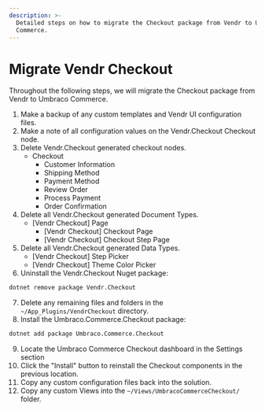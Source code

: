 ```yaml
---
description: >-
  Detailed steps on how to migrate the Checkout package from Vendr to Umbraco
  Commerce.
---
```


# Migrate Vendr Checkout

Throughout the following steps, we will migrate the Checkout package from Vendr to Umbraco Commerce.

1. Make a backup of any custom templates and Vendr UI configuration files.
2. Make a note of all configuration values on the Vendr.Checkout Checkout node.
3. Delete Vendr.Checkout generated checkout nodes.
   * Checkout
     * Customer Information
     * Shipping Method
     * Payment Method
     * Review Order
     * Process Payment
     * Order Confirmation
4. Delete all Vendr.Checkout generated Document Types.
   * \[Vendr Checkout] Page
     * \[Vendr Checkout] Checkout Page
     * \[Vendr Checkout] Checkout Step Page
5. Delete all Vendr.Checkout generated Data Types.
   * \[Vendr Checkout] Step Picker
   * \[Vendr Checkout] Theme Color Picker
6. Uninstall the Vendr.Checkout Nuget package:

```bash
dotnet remove package Vendr.Checkout
```

7. Delete any remaining files and folders in the `~/App_Plugins/VendrCheckout` directory.
8. Install the Umbraco.Commerce.Checkout package:

```bash
dotnet add package Umbraco.Commerce.Checkout
```

9. Locate the Umbraco Commerce Checkout dashboard in the Settings section
10. Click the "Install" button to reinstall the Checkout components in the previous location.
11. Copy any custom configuration files back into the solution.
12. Copy any custom Views into the `~/Views/UmbracoCommerceCheckout/` folder.
